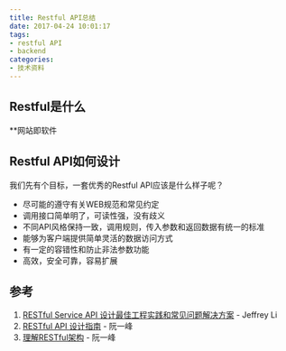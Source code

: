 ```yaml
---
title: Restful API总结
date: 2017-04-24 10:01:17
tags:
- restful API
- backend
categories:
- 技术资料
---
```


## Restful是什么
**网站即软件

## Restful API如何设计
我们先有个目标，一套优秀的Restful API应该是什么样子呢？
- 尽可能的遵守有关WEB规范和常见约定
- 调用接口简单明了，可读性强，没有歧义
- 不同API风格保持一致，调用规则，传入参数和返回数据有统一的标准
- 能够为客户端提供简单灵活的数据访问方式
- 有一定的容错性和防止非法参数功能
- 高效，安全可靠，容易扩展

## 参考
1. [RESTful Service API 设计最佳工程实践和常见问题解决方案](http://www.macode.net/restful-service-api-design-best-practise/) - Jeffrey Li
2. [RESTful API 设计指南](http://www.ruanyifeng.com/blog/2014/05/restful_api.html) - 阮一峰
3. [理解RESTful架构](http://www.ruanyifeng.com/blog/2011/09/restful) - 阮一峰
